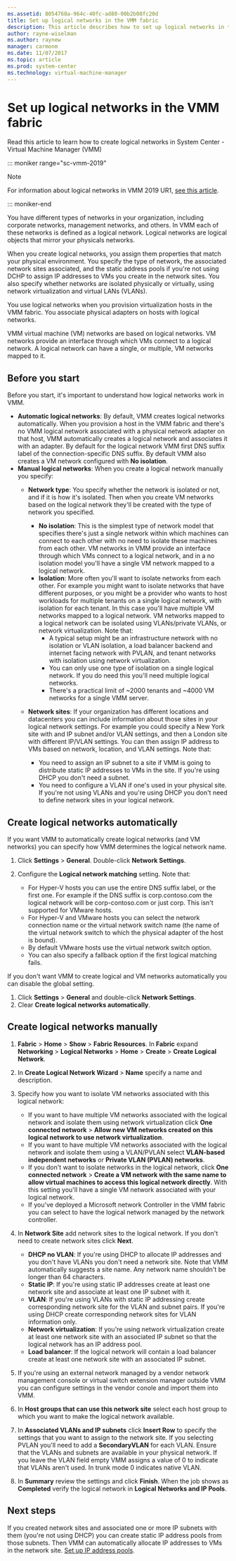 ```yaml
---
ms.assetid: 8054768a-964c-40fc-ad80-00b2b08fc20d
title: Set up logical networks in the VMM fabric
description: This article describes how to set up logical networks in the VMM fabric
author: rayne-wiselman
ms.author: raynew
manager: carmonm
ms.date: 11/07/2017
ms.topic: article
ms.prod: system-center
ms.technology: virtual-machine-manager
---
```


# Set up logical networks in the VMM fabric


Read this article to learn how to create logical networks in System Center - Virtual Machine Manager (VMM)

::: moniker range="sc-vmm-2019"

>[!NOTE]
> For information about logical networks in VMM 2019 UR1, [see this article](network-logical-ur1).

::: moniker-end

You have different types of networks in your organization, including corporate networks, management networks, and others. In VMM each of these networks is defined as a logical network. Logical networks are logical objects that mirror your physicals networks.

When you create logical networks, you assign them properties that match your physical environment. You specify the type of network, the associated network sites associated, and the static address pools if you're not using DCHP to assign IP addresses to VMs you create in the network sites. You also specify whether networks are isolated physically or virtually, using network virtualization and virtual LANs (VLANs).

You use logical networks when you provision virtualization hosts in the VMM fabric. You associate physical adapters on hosts with logical networks.

VMM virtual machine (VM) networks are based on logical networks. VM networks provide an interface through which VMs connect to a logical network. A logical network can have a single, or multiple, VM networks mapped to it.

## Before you start

Before you start, it's important to understand how logical networks work in VMM.

- **Automatic logical networks**: By default, VMM creates logical networks automatically. When you provision a host in the VMM fabric and there's no VMM logical network associated with a physical network adapter on that host, VMM automatically creates a logical network and associates it with an adapter. By default for the logical network VMM first DNS suffix label of the connection-specific DNS suffix. By default VMM also creates a VM network configured with **No isolation**.
- **Manual logical networks**: When you create a logical network manually you specify:
	- **Network type**: You specify whether the network is isolated or not, and if it is how it's isolated. Then when you create VM networks based on the logical network they'll be created with the type of network you specified.
		- **No isolation**: This is the simplest type of network model that specifies there's just a single network within which machines can connect to each other with no need to isolate these machines from each other. VM networks in VMM provide an interface through which VMs connect to a logical network, and in a no isolation model you'll have a single VM network mapped to a logical network.  
	 	- **Isolation**: More often you'll want to isolate networks from each other. For example you might want to isolate networks that have different purposes, or you might be a provider who wants to host workloads for multiple tenants on a single logical network, with isolation for each tenant. In this case you'll have multiple VM networks mapped to a logical network. VM networks mapped to a logical network can be  isolated using VLANs/private VLANs, or network virtualization. Note that:  
	 	 	- A typical setup might be an infrastructure network with no isolation or VLAN isolation, a load balancer backend and internet facing network with PVLAN, and tenant networks with isolation using network virtualization.  
		 	- You can only use one type of isolation on a single logical network. If you do need this you'll need multiple logical networks.
		  	- There's a practical limit of ~2000 tenants and ~4000 VM networks for a single VMM server.

	- **Network sites**: If your organization has different locations and datacenters you can include information about those sites in your logical network settings. For example you could specify a New York site with and IP subnet and/or VLAN settings, and then a London site with different IP/VLAN settings. You can then assign IP address to VMs based on network, location, and VLAN settings. Note that:

		- You need to assign an IP subnet to a site if VMM is going to distribute static IP addresses to VMs in the site. If you're using DHCP you don't need a subnet.
		- You need to configure a VLAN if one's used in your physical site. If you're not using VLANs and you're using DHCP you don't need to define network sites in your logical network.


## Create logical networks automatically

If you want VMM to automatically create logical networks (and VM networks) you can specify how VMM determines the logical network name.

1. Click **Settings** > **General**. Double-click **Network Settings**.
2. Configure the **Logical network matching** setting. Note that:

	- For Hyper-V hosts you can use the entire DNS suffix label, or the first one. For example if the DNS suffix is corp.contoso.com the logical network will be corp-contoso.com or just corp. This isn't supported for VMware hosts.
	- For Hyper-V and VMware hosts you can select the network connection name or the virtual network switch name (the name of the virtual network switch to which the physical adapter of the host is bound).
	- By default VMware hosts use the virtual network switch option.
	- You can also specify a fallback option if the first logical matching fails.

If you don't want VMM to create logical and VM networks automatically you can disable the global setting.

1. Click **Settings** > **General** and double-click **Network Settings**.
2. Clear **Create logical networks automatically**.


## Create logical networks manually

1.  **Fabric** > **Home** > **Show** > **Fabric Resources**. In **Fabric** expand **Networking** > **Logical Networks** > **Home** > **Create** > **Create Logical Network**.
2.  In **Create Logical Network Wizard** > **Name** specify a name and description.
3.  Specify how you want to isolate VM networks associated with this logical network:

	- If you want to have multiple VM networks associated with the logical network and isolate them using network virtualization click **One connected network** > **Allow new VM networks created on this logical network to use network virtualization**.
	- If you want to have multiple VM networks associated with the logical network and isolate them using a VLAN/PVLAN select **VLAN-based independent networks** or **Private VLAN (PVLAN) networks**.
	- If you don't want to isolate networks in the logical network, click **One connected network** > **Create a VM network with the same name to allow virtual machines to access this logical network directly**. With this setting you'll have a single VM network associated with your logical network.
	- If you've deployed a Microsoft network Controller in the VMM fabric you can select to have the logical network managed by the network controller.

4. In **Network Site** add network sites to the logical network. If you don't need to create network sites click **Next**.

	- **DHCP no VLAN**: If you're using DHCP to allocate IP addresses and you don't have VLANs you don't need a network site. Note that VMM automatically suggests a site name. Any network name shouldn't be longer than 64 characters.
	- **Static IP**: If you're using static IP addresses create at least one network site and associate at least one IP subnet with it.
	- **VLAN**: If you're using VLANs with static IP addressing create corresponding network site for the VLAN and subnet pairs. If you're using DHCP create corresponding network sites for VLAN information only.
	- **Network virtualization**: If you're using network virtualization create at least one network site with an associated IP subnet so that the logical network has an IP address pool.
	- **Load balancer**: If the logical network will contain a load balancer create at least one network site with an associated IP subnet.
5. If you're using an external network managed by a vendor network management console or virtual switch extension manager outside VMM you can configure settings in the vendor conole and import them into VMM.
6. In **Host groups that can use this network site** select each host group to which you want to make the logical network available.
7. In **Associated VLANs and IP subnets** click **Insert Row** to specify the settings that you want to assign to the network site. If you selecting PVLAN you'll need to add a **SecondaryVLAN** for each VLAN. Ensure that the VLANs and subnets are available in your physical network. If you leave the VLAN field empty VMM assigns a value of 0 to indicate that VLANs aren't used. In trunk mode 0 indicates native VLAN.
8. In **Summary** review the settings and click **Finish**. When the job shows as **Completed** verify the logical network in **Logical Networks and IP Pools**.

## Next steps

If you created network sites and associated one or more IP subnets with them (you're not using DHCP) you can create static IP address pools from those subnets. Then VMM can automatically allocate IP addresses to VMs in the network site. [Set up IP address pools](network-pool.md).
